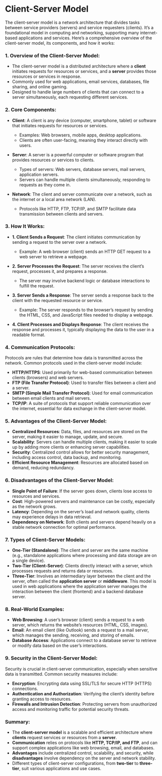 # **Client-Server Model**

The client-server model is a network architecture that divides tasks between service providers (servers) and service requesters (clients). It’s a foundational model in computing and networking, supporting many internet-based applications and services. Here’s a comprehensive overview of the client-server model, its components, and how it works:

### 1. **Overview of the Client-Server Model**:
   - The client-server model is a distributed architecture where a **client** initiates requests for resources or services, and a **server** provides those resources or services in response.
   - Commonly used for web applications, email services, databases, file sharing, and online gaming.
   - Designed to handle large numbers of clients that can connect to a server simultaneously, each requesting different services.

### 2. **Core Components**:
   - **Client**: A client is any device (computer, smartphone, tablet) or software that initiates requests for resources or services.
     - Examples: Web browsers, mobile apps, desktop applications.
     - Clients are often user-facing, meaning they interact directly with users.
   
   - **Server**: A server is a powerful computer or software program that provides resources or services to clients.
     - Types of servers: Web servers, database servers, mail servers, application servers.
     - Servers can handle multiple clients simultaneously, responding to requests as they come in.

   - **Network**: The client and server communicate over a network, such as the internet or a local area network (LAN).
     - Protocols like HTTP, FTP, TCP/IP, and SMTP facilitate data transmission between clients and servers.

### 3. **How It Works**:
   - **1. Client Sends a Request**: The client initiates communication by sending a request to the server over a network.
     - Example: A web browser (client) sends an HTTP GET request to a web server to retrieve a webpage.
   
   - **2. Server Processes the Request**: The server receives the client’s request, processes it, and prepares a response.
     - The server may involve backend logic or database interactions to fulfill the request.

   - **3. Server Sends a Response**: The server sends a response back to the client with the requested resource or service.
     - Example: The server responds to the browser’s request by sending the HTML, CSS, and JavaScript files needed to display a webpage.

   - **4. Client Processes and Displays Response**: The client receives the response and processes it, typically displaying the data to the user in a readable format.

### 4. **Communication Protocols**:
   Protocols are rules that determine how data is transmitted across the network. Common protocols used in the client-server model include:
   - **HTTP/HTTPS**: Used primarily for web-based communication between clients (browsers) and web servers.
   - **FTP (File Transfer Protocol)**: Used to transfer files between a client and a server.
   - **SMTP (Simple Mail Transfer Protocol)**: Used for email communication between email clients and mail servers.
   - **TCP/IP**: A suite of protocols that support reliable communication over the internet, essential for data exchange in the client-server model.

### 5. **Advantages of the Client-Server Model**:
   - **Centralized Resources**: Data, files, and resources are stored on the server, making it easier to manage, update, and secure.
   - **Scalability**: Servers can handle multiple clients, making it easier to scale up by adding more clients or enhancing server capabilities.
   - **Security**: Centralized control allows for better security management, including access control, data backup, and monitoring.
   - **Efficient Resource Management**: Resources are allocated based on demand, reducing redundancy.

### 6. **Disadvantages of the Client-Server Model**:
   - **Single Point of Failure**: If the server goes down, clients lose access to resources and services.
   - **Cost**: High-powered servers and maintenance can be costly, especially as the network grows.
   - **Latency**: Depending on the server’s load and network quality, clients may experience delays in data retrieval.
   - **Dependency on Network**: Both clients and servers depend heavily on a stable network connection for optimal performance.

### 7. **Types of Client-Server Models**:
   - **One-Tier (Standalone)**: The client and server are the same machine (e.g., standalone applications where processing and data storage are on a single device).
   - **Two-Tier (Client-Server)**: Clients directly interact with a server, which processes requests and returns data or resources.
   - **Three-Tier**: Involves an intermediary layer between the client and the server, often called the **application server** or **middleware**. This model is used in web applications where the application server manages the interaction between the client (frontend) and a backend database server.

### 8. **Real-World Examples**:
   - **Web Browsing**: A user’s browser (client) sends a request to a web server, which returns the website’s resources (HTML, CSS, images).
   - **Email**: An email client (like Outlook) sends a request to a mail server, which manages the sending, receiving, and storing of emails.
   - **Database Access**: Applications connect to a database server to retrieve or modify data based on the user’s interactions.

### 9. **Security in the Client-Server Model**:
   Security is crucial in client-server communication, especially when sensitive data is transmitted. Common security measures include:
   - **Encryption**: Encrypting data using SSL/TLS for secure HTTP (HTTPS) connections.
   - **Authentication and Authorization**: Verifying the client’s identity before granting access to resources.
   - **Firewalls and Intrusion Detection**: Protecting servers from unauthorized access and monitoring traffic for potential security threats.

### Summary:
- The **client-server model** is a scalable and efficient architecture where **clients** request services or resources from a **server**.
- **Communication** relies on protocols like **HTTP, TCP/IP, and FTP**, and can support complex applications like web browsing, email, and databases.
- **Advantages** include centralized control, scalability, and security, while **disadvantages** involve dependency on the server and network stability.
- Different types of client-server configurations, from **two-tier** to **three-tier**, suit various applications and use cases.